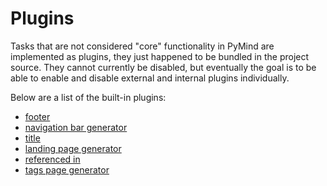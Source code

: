 <!-- :nav: -->

# Plugins
Tasks that are not considered "core" functionality in PyMind are implemented as plugins, they just happened to be
bundled in the project source. They cannot currently be disabled, but eventually the goal is to be able to enable and
disable external and internal plugins individually.

Below are a list of the built-in plugins:

- [footer]()
- [navigation bar generator]()
- [title]()
- [landing page generator]()
- [referenced in]()
- [tags page generator]()
